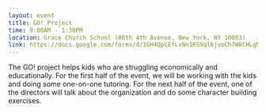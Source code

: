 ```yaml
---
layout: event
title: GO! Project
time: 9:00AM - 1:30PM
location: Grace Church School (86th 4th Avenue, New York, NY 10003)
link: https://docs.google.com/forms/d/1GH4QpCEfLxNn1RS9ql6jvoCh7W8CHLgMHefPfPesOOg/viewform
---
```

The GO! project helps kids who are struggling economically and educationally. For the first half of the event, we will be working with the kids and doing some one-on-one tutoring. For the next half of the event, one of the directors will talk about the organization and do some character building exercises.

